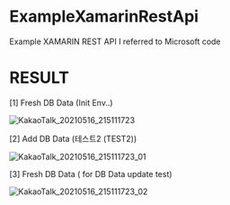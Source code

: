 # ExampleXamarinRestApi
Example XAMARIN REST API 
I referred to Microsoft code

# RESULT
[1] Fresh DB Data (Init Env..)

![KakaoTalk_20210516_215111723](https://user-images.githubusercontent.com/27074717/118400328-26f9f180-b69c-11eb-9350-98c579fd1941.jpg)



[2] Add DB Data (테스트2 (TEST2))

![KakaoTalk_20210516_215111723_01](https://user-images.githubusercontent.com/27074717/118400344-30835980-b69c-11eb-8c89-670610275656.jpg)



[3] Fresh DB Data ( for DB Data update test)

![KakaoTalk_20210516_215111723_02](https://user-images.githubusercontent.com/27074717/118400352-3842fe00-b69c-11eb-819f-4a96ec5e687d.jpg)

